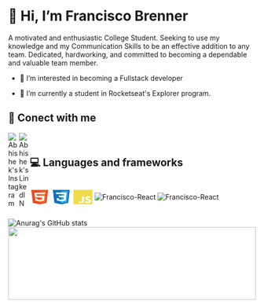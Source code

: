 <h1>👋 Hi, I’m Francisco Brenner</h1>
  
  A motivated and enthusiastic College Student.
Seeking to use my knowledge and my Communication Skills to be an effective
addition to any team. Dedicated, hardworking, and committed to becoming a
dependable and valuable team member. 

- 👀 I’m interested in becoming a Fullstack developer

- 🌱 I’m currently a student in Rocketseat's Explorer program.


## 📌 Conect with me

<div>
  
 <a href="https://www.instagram.com/franciscobrenner/">
  <img align="left" alt="Abhishek's Instagram" width="22px" src="https://raw.githubusercontent.com/hussainweb/hussainweb/main/icons/instagram.png" />
</a>
<a href="https://www.linkedin.com/in/francisco-brenner-44a507b2/">
  <img align="left" alt="Abhishek's LinkedIN" width="22px" src="https://raw.githubusercontent.com/peterthehan/peterthehan/master/assets/linkedin.svg" />
</a>
  
</div>

<br />

## 💻 Languages and frameworks

<div style="display: inline_block"><br>
  
  <img align="center" alt="Francisco-HTML" height="30" width="40" src="https://raw.githubusercontent.com/devicons/devicon/master/icons/html5/html5-original.svg">
  <img align="center" alt="Francisco-CSS" height="30" width="40" src="https://raw.githubusercontent.com/devicons/devicon/master/icons/css3/css3-original.svg">
  <img align="center" alt="Francisco-Js" height="30" width="40" src="https://raw.githubusercontent.com/devicons/devicon/master/icons/javascript/javascript-plain.svg">
  <!--<img align="center" alt="Francisco-Git" height="30" width="40" src="https://github.com/devicons/devicon/blob/master/icons/git/git-original.svg">-->
  <img align="center" alt="Francisco-React" height="30" width="40" src="https://cdn.jsdelivr.net/gh/devicons/devicon/icons/react/react-original.svg">
  <img align="center" alt="Francisco-React" height="30" width="40" src="https://cdn.jsdelivr.net/gh/devicons/devicon/icons/nodejs/nodejs-original.svg" >


  
</div>

##

  
  
    
  
</a>


![Anurag's GitHub stats](https://github-readme-stats.vercel.app/api?username=franciscobrenner&show_icons=true&theme=dracula)
<a href="https://github.com/franciscobrenner">
  <img width="100%" height="148em" src="https://github-readme-stats.vercel.app/api/top-langs/?username=franciscobrenner&layout=compact&langs_count=9&theme=dracula"/>
<!--![Snake animation](https://github.com/franciscobrenner/franciscobrenner/blob/output/github-contribution-grid-snake.svg)-->
<!---![Aakash's Language stats](https://github-readme-stats-eight-theta.vercel.app/api/top-langs/?username=franciscobrenner&layout=compact&langs_count=8&hide_border=true)--->

<!---
franciscobrenner/franciscobrenner is a ✨ special ✨ repository because its `README.md` (this file) appears on your GitHub profile.
You can click the Preview link to take a look at your changes.
--->
